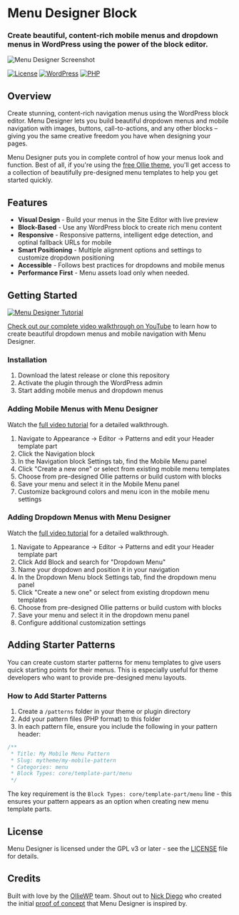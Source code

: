 # Menu Designer Block

### Create beautiful, content-rich mobile menus and dropdown menus in WordPress using the power of the block editor.

![Menu Designer Screenshot](https://olliewp.com/wp-content/uploads/2025/08/menu-designer-readme.webp)

[![License](https://img.shields.io/badge/license-GPL--3.0%2B-blue.svg)](https://www.gnu.org/licenses/gpl-3.0.html)
[![WordPress](https://img.shields.io/badge/WordPress-6.0%2B-blue.svg)](https://wordpress.org/)
[![PHP](https://img.shields.io/badge/PHP-7.4%2B-purple.svg)](https://php.net)

## Overview

Create stunning, content-rich navigation menus using the WordPress block editor. Menu Designer lets you build beautiful dropdown menus and mobile navigation with images, buttons, call-to-actions, and any other blocks – giving you the same creative freedom you have when designing your pages.

Menu Designer puts you in complete control of how your menus look and function. Best of all, if you're using the [free Ollie theme](https://olliewp.com/download/), you'll get access to a collection of beautifully pre-designed menu templates to help you get started quickly.

## Features

- **Visual Design** - Build your menus in the Site Editor with live preview
- **Block-Based** - Use any WordPress block to create rich menu content
- **Responsive** - Responsive patterns, intelligent edge detection, and optinal fallback URLs for mobile
- **Smart Positioning** - Multiple alignment options and settings to customize dropdown positioning
- **Accessible** - Follows best practices for dropdowns and mobile menus
- **Performance First** - Menu assets load only when needed.

## Getting Started

[![Menu Designer Tutorial](https://olliewp.com/wp-content/uploads/2025/08/menu-designer-tutorial-readme.webp)](https://youtu.be/UXWOafpBn38)

[Check out our complete video walkthrough on YouTube](https://youtu.be/UXWOafpBn38) to learn how to create beautiful dropdown menus and mobile navigation with Menu Designer.

### Installation

1. Download the latest release or clone this repository
3. Activate the plugin through the WordPress admin
4. Start adding mobile menus and dropdown menus

### Adding Mobile Menus with Menu Designer

Watch the [full video tutorial](https://youtu.be/UXWOafpBn38) for a detailed walkthrough.

1. Navigate to Appearance → Editor → Patterns and edit your Header template part
2. Click the Navigation block
3. In the Navigation block Settings tab, find the Mobile Menu panel
4. Click "Create a new one" or select from existing mobile menu templates
5. Choose from pre-designed Ollie patterns or build custom with blocks
6. Save your menu and select it in the Mobile Menu panel
7. Customize background colors and menu icon in the mobile menu settings

### Adding Dropdown Menus with Menu Designer 

Watch the [full video tutorial](https://youtu.be/UXWOafpBn38) for a detailed walkthrough.

1. Navigate to Appearance → Editor → Patterns and edit your Header template part
2. Click Add Block and search for "Dropdown Menu"
3. Name your dropdown and position it in your navigation
4. In the Dropdown Menu block Settings tab, find the dropdown menu panel
5. Click "Create a new one" or select from existing dropdown menu templates
6. Choose from pre-designed Ollie patterns or build custom with blocks
7. Save your menu and select it in the dropdown menu panel
8. Configure additional customization settings

## Adding Starter Patterns

You can create custom starter patterns for menu templates to give users quick starting points for their menus. This is especially useful for theme developers who want to provide pre-designed menu layouts.

### How to Add Starter Patterns

1. Create a `/patterns` folder in your theme or plugin directory
2. Add your pattern files (PHP format) to this folder
3. In each pattern file, ensure you include the following in your pattern header:

```php
/**
 * Title: My Mobile Menu Pattern
 * Slug: mytheme/my-mobile-pattern
 * Categories: menu
 * Block Types: core/template-part/menu
 */
```

The key requirement is the `Block Types: core/template-part/menu` line - this ensures your pattern appears as an option when creating new menu template parts.

## License

Menu Designer is licensed under the GPL v3 or later - see the [LICENSE](LICENSE) file for details.

## Credits

Built with love by the [OllieWP](https://olliewp.com) team. Shout out to [Nick Diego](https://x.com/nickmdiego) who created the initial [proof of concept](https://github.com/ndiego/mega-menu-block) that Menu Designer is inspired by.
